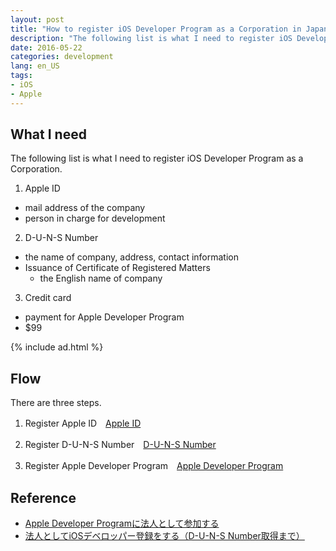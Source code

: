 ```yaml
---
layout: post
title: "How to register iOS Developer Program as a Corporation in Japan?"
description: "The following list is what I need to register iOS Developer Program as a Corporation."
date: 2016-05-22
categories: development
lang: en_US
tags:
- iOS
- Apple
---
```


## What I need

The following list is what I need to register iOS Developer Program as a Corporation.

1. Apple ID
  - mail address of the company
  - person in charge for development
2. D-U-N-S Number
  - the name of company, address, contact information
  - Issuance of Certificate of Registered Matters
    - the English name of company
3. Credit card
  - payment for Apple Developer Program
  - $99

  {% include ad.html %}

## Flow

There are three steps.

1. Register Apple ID　[Apple ID](https://appleid.apple.com/jp/ja/)

2. Register D-U-N-S Number　[D-U-N-S Number](https://developer.apple.com/support/D-U-N-S/jp/)

3. Register Apple Developer Program　[Apple Developer Program](https://developer.apple.com/programs/enroll/jp/)


## Reference

- [Apple Developer Programに法人として参加する](http://qiita.com/moco3/items/4602ffbf4e60b7e35037)
- [法人としてiOSデベロッパー登録をする（D-U-N-S Number取得まで）](http://apploid.jp/ios/ios-developer-duns-number/)
